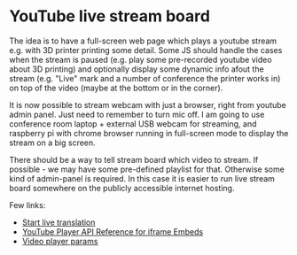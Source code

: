 # YouTube live stream board

The idea is to have a full-screen web page which plays a youtube stream e.g. with 3D printer printing some detail. Some JS should handle the cases when the stream is paused (e.g. play some pre-recorded youtube video about 3D printing) and optionally display some dynamic info afout the stream (e.g. "Live" mark and a number of conference the printer works in) on top of the video (maybe at the bottom or in the corner).

It is now possible to stream webcam with just a browser, right from youtube admin panel. Just need to remember to turn mic off. I am going to use conference room laptop + external USB webcam for streaming, and raspberry pi with chrome browser running in full-screen mode to display the stream on a big screen.

There should be a way to tell stream board which video to stream. If possible - we may have some pre-defined playlist for that. Otherwise some kind of admin-panel is required. In this case it is easier to run live stream board somewhere on the publicly accessible internet hosting.

Few links:

 - [Start live translation](https://www.youtube.com/webcam?o=U&ar=2)
 - [
YouTube Player API Reference for iframe Embeds](https://developers.google.com/youtube/iframe_api_reference#Loading_a_Video_Player)
- [Video player params](https://developers.google.com/youtube/player_parameters?playerVersion=HTML5)